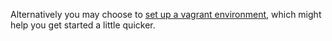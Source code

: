 Alternatively you may choose to [set up a vagrant environment](/Development/Vagrant-Development-Environment), which might help you get started a little quicker. 